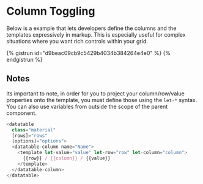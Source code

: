 # Column Toggling
Below is a example that lets developers define the columns and the templates
expressively in markup. This is especially useful for complex situations
where you want rich controls within your grid.

{% gistrun id="d9beac09cb9c5429b4034b384264e4e0" %}
{% endgistrun %}

## Notes
Its important to note, in order for you to project your column/row/value
properties onto the template, you must define those using the `let-*` syntax.
You can also use variables from outside the scope of the parent component.

```javascript
<datatable
  class="material"
  [rows]="rows"
  [options]="options">
  <datatable-column name="Name">
    <template let-value="value" let-row="row" let-column="column">
      {{row}} / {{column}} / {{value}}
    </template>
  </datatable-column>
</datatable>
```
